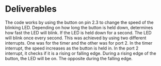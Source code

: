 # Deliverables
The code works by using the button on pin 2.3 to change the speed of the blinking LED. Depending on how long the button is held down, determines how fast the LED will blink. If the LED is held down for a second. The LED will blink once every second. This was achieved by using two different interrupts. One was for the timer and the other was for port 2. In the timer interrupt, the speed increases as the button is held in. In the port 2 interrupt, it checks if it is a rising or falling edge. During a rising edge of the button, the LED will be on. The opposite during the falling edge.
